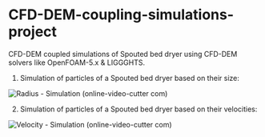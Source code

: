 # CFD-DEM-coupling-simulations-project

CFD-DEM coupled simulations of Spouted bed dryer using CFD-DEM solvers like OpenFOAM-5.x & LIGGGHTS.


1. Simulation of particles of a Spouted bed dryer based on their size:

![Radius - Simulation (online-video-cutter com)](https://user-images.githubusercontent.com/68963724/119815917-b5c30580-bf09-11eb-8212-fa6155eb0b21.gif)


2. Simulation of particles of a Spouted bed dryer based on their velocities:

![Velocity - Simulation (online-video-cutter com)](https://user-images.githubusercontent.com/68963724/119816001-cf644d00-bf09-11eb-93df-448774994911.gif)

